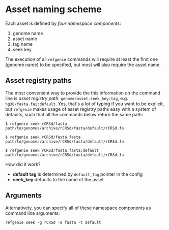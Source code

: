 # Asset naming scheme

Each asset is defined by *four namespace components*:
 
1. genome name
2. asset name 
3. tag name
4. seek key

The execution of all `refgenie` commands will require at least the first one (genome name) to be specified, but most will also require the asset name. 


## Asset registry paths

The most convenient way to provide the this information on the command line is *asset registry path*: `genome/asset.seek_key:tag`, e.g. `hg38/fasta.fai:default`. Yes, that's a lot of typing if you want to be explicit, but `refgenie` makes usage of asset registry paths easy with a system of defaults, such that all the commands below return the same path:

```console
$ refgenie seek rCRSd/fasta
path/to/genomes/archive/rCRSd/fasta/default/rCRSd.fa

$ refgenie seek rCRSd/fasta.fasta
path/to/genomes/archive/rCRSd/fasta/default/rCRSd.fa

$ refgenie seek rCRSd/fasta.fasta:default
path/to/genomes/archive/rCRSd/fasta/default/rCRSd.fa
```

How did it work?

- **default tag** is determined by `default_tag` pointer in the config
- **seek_key** defaults to the name of the asset

## Arguments

Alternatively, you can specify all of these namespace components as command line arguments:

```config
refgenie seek -g rCRSd -a fasta -t default 
```

